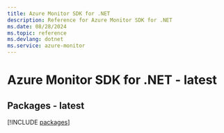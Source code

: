 ```yaml
---
title: Azure Monitor SDK for .NET
description: Reference for Azure Monitor SDK for .NET
ms.date: 08/28/2024
ms.topic: reference
ms.devlang: dotnet
ms.service: azure-monitor
---
```

# Azure Monitor SDK for .NET - latest
## Packages - latest
[!INCLUDE [packages](monitor-index.md)]